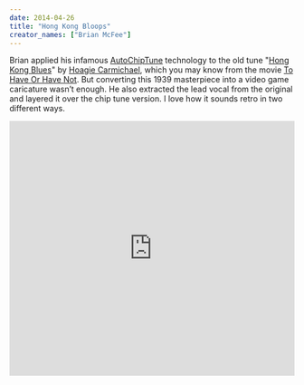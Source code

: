 ```yaml
---
date: 2014-04-26
title: "Hong Kong Bloops"
creator_names: ["Brian McFee"]
---
```


Brian applied his infamous [AutoChipTune](http://evolver.fm/2012/11/15/listen-what-if-lady-gaga-and-wham-made-chiptunes/) technology to the old tune "[Hong Kong Blues](https://www.youtube.com/watch?v=PmKQOxB6lpI&feature=youtu.be)" by [Hoagie Carmichael](https://en.wikipedia.org/wiki/Hoagy_Carmichael), which you may know from the movie [To Have Or Have Not](https://www.youtube.com/watch?v=SUn4DOGiY_A). But converting this 1939 masterpiece into a video game caricature wasn’t enough. He also extracted the lead vocal from the original and layered it over the chip tune version. I love how it sounds retro in two different ways.

<iframe width="100%" height="450" scrolling="no" frameborder="no" src="https://w.soundcloud.com/player/?url=https%3A//api.soundcloud.com/tracks/146650364&amp;auto_play=false&amp;hide_related=false&amp;show_comments=true&amp;show_user=true&amp;show_reposts=false&amp;visual=true"></iframe>